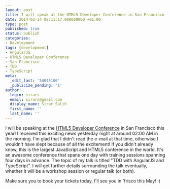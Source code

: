 ```yaml
---
layout: post
title: I will speak at the HTML5 Developer Conference in San Francisco
date: 2014-02-14 08:11:17.000000000 +01:00
type: post
published: true
status: publish
categories:
- Development
tags: [development]
- AngularJS
- HTML5 Developer Conference
- San Francisco
- TDD
- TypeScript
meta:
  _edit_last: '54045106'
  _publicize_pending: '1'
author:
  login: sirars
  email: sirars@gmail.com
  display_name: Sirar Salih
  first_name: ''
  last_name: ''
---
```

<p>I will be speaking at the <a title="HTML5 Developer Conference" href="http://html5devconf.com/">HTML5 Developer Conference</a> in San Francisco this year! I received this exciting news yesterday night at around 02:00 AM in the morning. I'm glad that I didn't read the e-mail at that time, otherwise I wouldn't have slept because of all the excitement! If you didn't already know, this is the largest JavaScript and HTML5 conference in the world. It's an awesome conference that spans one day with training sessions spanning four days in advance. The topic of my talk is titled "TDD with AngularJS and TypeScript". I will get further details surrounding the talk eventually, whether it will be a workshop session or regular talk (or both).</p>
<p>Make sure you to book your tickets today, I'll see you in 'frisco this May! :)</p>
<p><a href="http://html5devconf.com/"><img alt="" src="http://sirars.files.wordpress.com/2014/02/capture.png" /></a></p>
